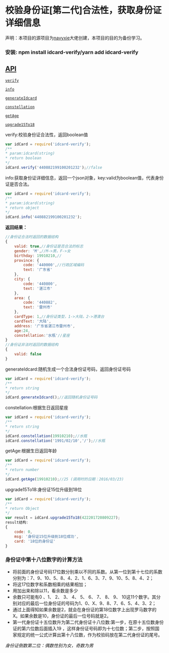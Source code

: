 # 校验身份证[第二代]合法性，获取身份证详细信息
声明：本项目的源项目为[navyxie](https://github.com/navyxie/idcard)大佬创建，本项目的目的为备份学习。
### 安装: npm install idcard-verify/yarn add idcard-verify

## [API](#API)

[`verify`](#verify)

[`info`](#info)

[`generateIdcard`](#generateIdcard)

[`constellation`](#constellation)

[`getAge`](#getAge)

[`upgrade15To18`](#upgrade15To18)

<a name="verify" />
verify:校验身份证合法性，返回boolean值

```js
var idCard = require('idcard-verify');
/**
* param:idcard(string)
* return boolean
*/
idCard.verify('440882199100201232');//false
```

<a name="info" />
info:获取身份证详细信息，返回一个json对象，key:valid为boolean值，代表身份证是否合法。

```js
var idCard = require('idcard-verify');
/**
* param:idcard(string)
* return object
*/
idCard.info('440882199100201232');
```
**返回结果：**

```js
//身份证合法时返回的数据结构
{ 
	valid: true,//身份证是否合法的标志
	gender: 'M',//M->男，F->女
	birthday: 19910210,//
	province: {
		code: '440000',//行政区域编码
		text: '广东省' 
	},
	city: { 
		code: '440800', 
		text: '湛江市' 
	},
	area: { 
		code: '440882', 
		text: '雷州市' 
	},
	cardType: 1,//身份证类型，1->大陆，2->港澳台
	cardText: '大陆',
	address: '广东省湛江市雷州市',
	age:24,
	constellation:'水瓶'//星座 
}
//身份证非法时返回的数据结构
{
	valid: false
}
```

<a name="generateIdcard" />
generateIdcard:随机生成一个合法身份证号码，返回身份证号码

```js
var idCard = require('idcard-verify');
/**
* return string
*/
idCard.generateIdcard();//返回随机身份证号码
```

<a name="constellation" />
constellation:根据生日返回星座

```js
var idCard = require('idcard-verify');
/**
* return string
*/
idCard.constellation(19910210);//水瓶
idCard.constellation('1991/02/10','/');//水瓶
```

<a name="getAge" />
getAge:根据生日返回年龄

```js
var idCard = require('idcard-verify');
/**
* return number
*/
idCard.getAge(19910210);//25 (调用时的日期：2016/03/23)
```

<a name="upgrade15To18" />
upgrade15To18:身份证15位升级到18位

```js
var idCard = require('idcard-verify');
/**
* return Object
*/
var result = idCard.upgrade15To18(422201720809227);
result结构:
{
	code: 0,
	msg: '身份证15位升级到18位成功',
	card: '18位的身份证'
}
```


### 身份证中第十八位数字的计算方法

- 将前面的身份证号码17位数分别乘以不同的系数。从第一位到第十七位的系数分别为：7、9、10、5、8、4、2、1、6、3、7、9、10、5、8、4、2； 
- 将这17位数字和系数相乘的结果相加； 
- 用加出来和除以11，看余数是多少
- 余数只可能有0 、1、 2、 3、 4、 5、 6、 7、 8、 9、 10这11个数字。其分别对应的最后一位身份证的号码为1、0、X、9、8、7、6、5、4、3、2； 
- 通过上面得知如果余数是2，就会在身份证的第18位数字上出现罗马数字的Ⅹ。如果余数是10，身份证的最后一位号码就是2。
- 第一代身份证十五位数升为第二代身份证十八位数:第一步，在原十五位数身份证的第六位数后面插入19 ，这样身份证号码即为十七位数；第二步，按照国家规定的统一公式计算出第十八位数，作为校验码放在第二代身份证的尾号。

*身份证倒数第二位：偶数性别为女，奇数为男*
